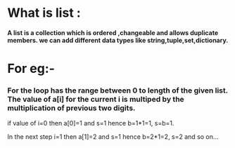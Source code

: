 # What is list :
#### A list is a collection which is ordered ,changeable and allows duplicate members. we can add different data types like string,tuple,set,dictionary.
# For eg:-
 ### For the loop has the range between 0 to length of the given list. The value of a[i] for the current i is multiped by the multiplication of previous two digits.

if value of i=0 then a[0]=1 and s=1 hence b=1*1=1, s=b=1.

In the next step i=1 then a[1]=2 and s=1 hence b=2*1=2, s=2 and so on...
